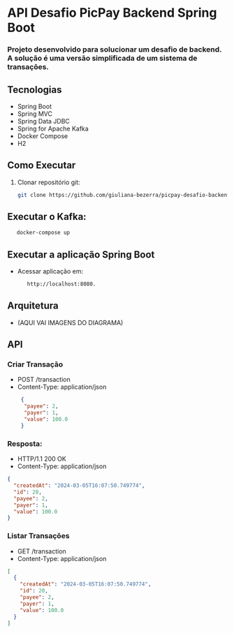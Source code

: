 # API Desafio PicPay Backend Spring Boot

### Projeto desenvolvido para solucionar um desafio de backend. A solução é uma versão simplificada de um sistema de transações.

## Tecnologias
- Spring Boot
- Spring MVC
- Spring Data JDBC
- Spring for Apache Kafka
- Docker Compose
- H2

## Como Executar
1. Clonar repositório git:
   ```bash
   git clone https://github.com/giuliana-bezerra/picpay-desafio-backend.git
    ```
## Executar o Kafka:
   ```bash
      docker-compose up
   ```

## Executar a aplicação Spring Boot
- Acessar aplicação em:
   ```bash
      http://localhost:8080.
   ```
## Arquitetura
- (AQUI VAI IMAGENS DO DIAGRAMA)
## API
### Criar Transação
- POST /transaction
- Content-Type: application/json
   ```json
    {
     "payee": 2,
     "payer": 1,
     "value": 100.0
    }
   ```



### Resposta:
- HTTP/1.1 200 OK
- Content-Type: application/json

```json
{
  "createdAt": "2024-03-05T16:07:50.749774",
  "id": 20,
  "payee": 2,
  "payer": 1,
  "value": 100.0
}
```

### Listar Transações
- GET /transaction
- Content-Type: application/json

```json
[
  {
    "createdAt": "2024-03-05T16:07:50.749774",
    "id": 20,
    "payee": 2,
    "payer": 1,
    "value": 100.0
  }
]
```